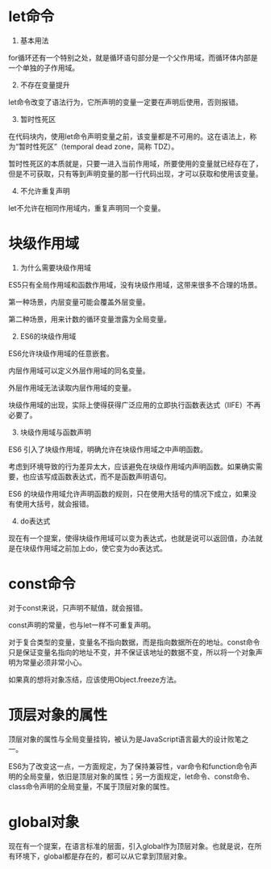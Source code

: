 # let命令
1. 基本用法

  for循环还有一个特别之处，就是循环语句部分是一个父作用域，而循环体内部是一个单独的子作用域。

2. 不存在变量提升

  let命令改变了语法行为，它所声明的变量一定要在声明后使用，否则报错。

3. 暂时性死区

  在代码块内，使用let命令声明变量之前，该变量都是不可用的。这在语法上，称为“暂时性死区”（temporal dead zone，简称 TDZ）。

  暂时性死区的本质就是，只要一进入当前作用域，所要使用的变量就已经存在了，但是不可获取，只有等到声明变量的那一行代码出现，才可以获取和使用该变量。

4. 不允许重复声明

  let不允许在相同作用域内，重复声明同一个变量。

# 块级作用域
1. 为什么需要块级作用域

  ES5只有全局作用域和函数作用域，没有块级作用域，这带来很多不合理的场景。

  第一种场景，内层变量可能会覆盖外层变量。

  第二种场景，用来计数的循环变量泄露为全局变量。

2. ES6的块级作用域

  ES6允许块级作用域的任意嵌套。

  内层作用域可以定义外层作用域的同名变量。

  外层作用域无法读取内层作用域的变量。

  块级作用域的出现，实际上使得获得广泛应用的立即执行函数表达式（IIFE）不再必要了。

3. 块级作用域与函数声明

  ES6 引入了块级作用域，明确允许在块级作用域之中声明函数。

  考虑到环境导致的行为差异太大，应该避免在块级作用域内声明函数。如果确实需要，也应该写成函数表达式，而不是函数声明语句。

  ES6 的块级作用域允许声明函数的规则，只在使用大括号的情况下成立，如果没有使用大括号，就会报错。

4. do表达式

  现在有一个提案，使得块级作用域可以变为表达式，也就是说可以返回值，办法就是在块级作用域之前加上do，使它变为do表达式。

# const命令

对于const来说，只声明不赋值，就会报错。

const声明的常量，也与let一样不可重复声明。

对于复合类型的变量，变量名不指向数据，而是指向数据所在的地址。const命令只是保证变量名指向的地址不变，并不保证该地址的数据不变，所以将一个对象声明为常量必须非常小心。

如果真的想将对象冻结，应该使用Object.freeze方法。

# 顶层对象的属性

顶层对象的属性与全局变量挂钩，被认为是JavaScript语言最大的设计败笔之一。

ES6为了改变这一点，一方面规定，为了保持兼容性，var命令和function命令声明的全局变量，依旧是顶层对象的属性；另一方面规定，let命令、const命令、class命令声明的全局变量，不属于顶层对象的属性。

# global对象

现在有一个提案，在语言标准的层面，引入global作为顶层对象。也就是说，在所有环境下，global都是存在的，都可以从它拿到顶层对象。
